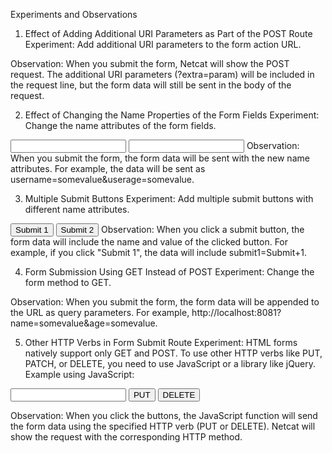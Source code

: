 Experiments and Observations
1. Effect of Adding Additional URI Parameters as Part of the POST Route
Experiment: Add additional URI parameters to the form action URL.
<form action="http://localhost:8081?extra=param" method="POST">
Observation: When you submit the form, Netcat will show the POST request. The additional URI parameters (?extra=param) will be included in the request line, but the form data will still be sent in the body of the request.

2. Effect of Changing the Name Properties of the Form Fields
Experiment: Change the name attributes of the form fields.
<input type="text" id="name" name="username">
<input type="text" id="age" name="userage">
Observation: When you submit the form, the form data will be sent with the new name attributes. For example, the data will be sent as username=somevalue&userage=somevalue.

3. Multiple Submit Buttons
Experiment: Add multiple submit buttons with different name attributes.
<input type="submit" name="submit1" value="Submit 1">
<input type="submit" name="submit2" value="Submit 2">
Observation: When you click a submit button, the form data will include the name and value of the clicked button. For example, if you click "Submit 1", the data will include submit1=Submit+1.

4. Form Submission Using GET Instead of POST
Experiment: Change the form method to GET.
<form action="http://localhost:8081" method="GET">
Observation: When you submit the form, the form data will be appended to the URL as query parameters. For example, http://localhost:8081?name=somevalue&age=somevalue.

5. Other HTTP Verbs in Form Submit Route
Experiment: HTML forms natively support only GET and POST. To use other HTTP verbs like PUT, PATCH, or DELETE, you need to use JavaScript or a library like jQuery.
Example using JavaScript:
<form id="myForm" action="http://localhost:8081" method="POST">
    <input type="text" name="name">
    <button type="button" onclick="submitForm('PUT')">PUT</button>
    <button type="button" onclick="submitForm('DELETE')">DELETE</button>
</form>

<script>
    function submitForm(method) {
        var form = document.getElementById('myForm');
        var formData = new FormData(form);
        fetch(form.action, {
            method: method,
            body: formData
        }).then(response => response.text()).then(data => console.log(data));
    }
</script>
Observation: When you click the buttons, the JavaScript function will send the form data using the specified HTTP verb (PUT or DELETE). Netcat will show the request with the corresponding HTTP method.